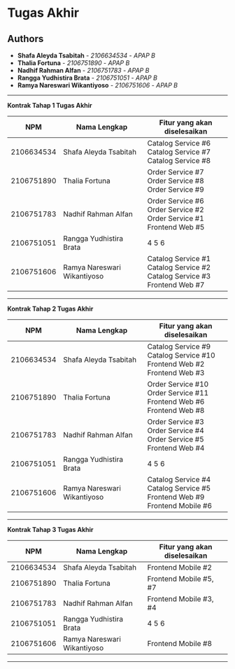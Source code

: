 # Tugas Akhir
## Authors
* **Shafa Aleyda Tsabitah** - *2106634534* - *APAP B*	
* **Thalia Fortuna** - *2106751890*	- *APAP B*
* **Nadhif Rahman Alfan** - *2106751783* - *APAP B*
* **Rangga Yudhistira Brata** - *2106751051* - *APAP B*
* **Ramya Nareswari Wikantiyoso** - *2106751606* - *APAP B*

---
**Kontrak Tahap 1 Tugas Akhir**

| NPM | Nama Lengkap | Fitur yang akan diselesaikan                                              |
| ----------| --- |---------------------------------------------------------------------------| 
| 2106634534 | Shafa Aleyda Tsabitah | Catalog Service #6<br/>Catalog Service #7<br/>Catalog Service #8          |
| 2106751890 | Thalia Fortuna | Order Service #7<br/>Order Service #8<br/>Order Service #9                |
| 2106751783 | Nadhif Rahman Alfan | Order Service #6<br/>Order Service #2<br/>Order Service #1<br/>Frontend Web #5 |
| 2106751051 | Rangga Yudhistira Brata | 4 5 6 |
| 2106751606 | Ramya Nareswari Wikantiyoso | Catalog Service #1<br/>Catalog Service #2<br/>Catalog Service #3<br/>Frontend Web #7|
---
**Kontrak Tahap 2 Tugas Akhir**

| NPM | Nama Lengkap | Fitur yang akan diselesaikan                                                       |
| ----------| --- |------------------------------------------------------------------------------------| 
| 2106634534 | Shafa Aleyda Tsabitah | Catalog Service #9</br>Catalog Service #10</br>Frontend Web #2</br>Frontend Web #3 |
| 2106751890 | Thalia Fortuna | Order Service #10</br>Order Service #11</br>Frontend Web #6</br>Frontend Web #8    |
| 2106751783 | Nadhif Rahman Alfan | Order Service #3</br>Order Service #4</br>Order Service #5</br>Frontend Web #4     |
| 2106751051 | Rangga Yudhistira Brata | 4 5 6                                                                              |
| 2106751606 | Ramya Nareswari Wikantiyoso | Catalog Service #4</br>Catalog Service #5</br>Frontend Web #9</br>Frontend Mobile #6    |
---
**Kontrak Tahap 3 Tugas Akhir**

| NPM | Nama Lengkap | Fitur yang akan diselesaikan  |
| ----------| --- | ---------- | 
| 2106634534 | Shafa Aleyda Tsabitah | Frontend Mobile #2 |
| 2106751890 | Thalia Fortuna | Frontend Mobile #5, #7 |
| 2106751783 | Nadhif Rahman Alfan | Frontend Mobile #3, #4 |
| 2106751051 | Rangga Yudhistira Brata | 4 5 6 |
| 2106751606 | Ramya Nareswari Wikantiyoso | Frontend Mobile #8 |
---